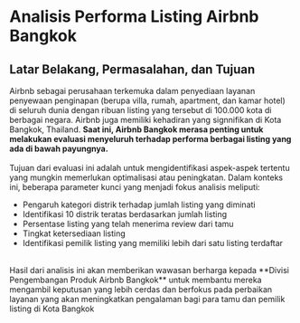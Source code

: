 # **Analisis Performa Listing Airbnb Bangkok**

## **Latar Belakang, Permasalahan, dan Tujuan**
Airbnb sebagai perusahaan terkemuka dalam penyediaan layanan penyewaan penginapan
(berupa villa, rumah, apartment, dan kamar hotel) di seluruh dunia dengan ribuan listing
yang tersebut di 100.000 kota di berbagai negara. Airbnb juga memiliki kehadiran yang
signnifikan di Kota Bangkok, Thailand. **Saat ini, Airbnb Bangkok merasa penting untuk melakukan evaluasi menyeluruh terhadap performa berbagai listing yang ada di bawah payungnya.** <br>
<br>
Tujuan dari evaluasi ini adalah untuk mengidentifikasi aspek-aspek tertentu yang mungkin memerlukan optimalisasi atau peningkatan. Dalam konteks ini, beberapa parameter kunci yang menjadi fokus analisis meliputi: <br>
- Pengaruh kategori distrik terhadap jumlah listing yang diminati
- Identifikasi 10 distrik teratas berdasarkan jumlah listing
- Persentase listing yang telah menerima review dari tamu
- Tingkat ketersediaan listing
- Identifikasi pemilik listing yang memiliki lebih dari satu listing terdaftar
<br>
Hasil dari analisis ini akan memberikan wawasan berharga kepada **Divisi Pengembangan Produk Airbnb Bangkok** untuk membantu mereka mengambil keputusan yang lebih cerdas dan berfokus pada perbaikan layanan yang akan meningkatkan pengalaman bagi para tamu dan pemilik listing di Kota Bangkok

